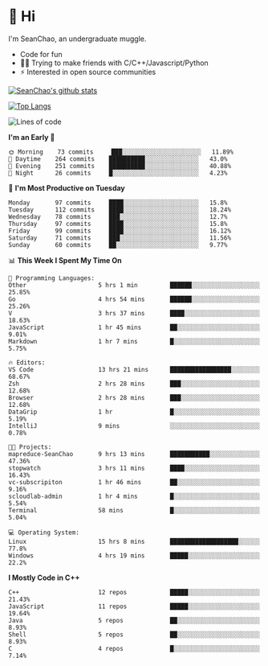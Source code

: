 # 👋 Hi
I'm SeanChao, an undergraduate muggle.

- Code for fun
- 👨‍💻 Trying to make friends with C/C++/Javascript/Python
- ⚡ Interested in open source communities

[![SeanChao's github stats](https://i-github-readme-stats.vercel.app/api?username=seanchao&show_icons=true)](https://github.com/anuraghazra/github-readme-stats)

[![Top Langs](https://i-github-readme-stats.vercel.app/api/top-langs/?username=seanchao&layout=compact)](https://github.com/anuraghazra/github-readme-stats)

<!--START_SECTION:waka-->
![Lines of code](https://img.shields.io/badge/From%20Hello%20World%20I%27ve%20Written-1.6%20million%20lines%20of%20code-blue)

**I'm an Early 🐤** 

```text
🌞 Morning    73 commits     ███░░░░░░░░░░░░░░░░░░░░░░   11.89% 
🌆 Daytime    264 commits    ██████████░░░░░░░░░░░░░░░   43.0% 
🌃 Evening    251 commits    ██████████░░░░░░░░░░░░░░░   40.88% 
🌙 Night      26 commits     █░░░░░░░░░░░░░░░░░░░░░░░░   4.23%

```
📅 **I'm Most Productive on Tuesday** 

```text
Monday       97 commits     ████░░░░░░░░░░░░░░░░░░░░░   15.8% 
Tuesday      112 commits    ████░░░░░░░░░░░░░░░░░░░░░   18.24% 
Wednesday    78 commits     ███░░░░░░░░░░░░░░░░░░░░░░   12.7% 
Thursday     97 commits     ████░░░░░░░░░░░░░░░░░░░░░   15.8% 
Friday       99 commits     ████░░░░░░░░░░░░░░░░░░░░░   16.12% 
Saturday     71 commits     ███░░░░░░░░░░░░░░░░░░░░░░   11.56% 
Sunday       60 commits     ██░░░░░░░░░░░░░░░░░░░░░░░   9.77%

```


📊 **This Week I Spent My Time On** 

```text
💬 Programming Languages: 
Other                    5 hrs 1 min         ██████░░░░░░░░░░░░░░░░░░░   25.85% 
Go                       4 hrs 54 mins       ██████░░░░░░░░░░░░░░░░░░░   25.26% 
V                        3 hrs 37 mins       ████░░░░░░░░░░░░░░░░░░░░░   18.63% 
JavaScript               1 hr 45 mins        ██░░░░░░░░░░░░░░░░░░░░░░░   9.01% 
Markdown                 1 hr 7 mins         █░░░░░░░░░░░░░░░░░░░░░░░░   5.75%

🔥 Editors: 
VS Code                  13 hrs 21 mins      █████████████████░░░░░░░░   68.67% 
Zsh                      2 hrs 28 mins       ███░░░░░░░░░░░░░░░░░░░░░░   12.68% 
Browser                  2 hrs 28 mins       ███░░░░░░░░░░░░░░░░░░░░░░   12.68% 
DataGrip                 1 hr                █░░░░░░░░░░░░░░░░░░░░░░░░   5.19% 
IntelliJ                 9 mins              ░░░░░░░░░░░░░░░░░░░░░░░░░   0.78%

🐱‍💻 Projects: 
mapreduce-SeanChao       9 hrs 13 mins       ███████████░░░░░░░░░░░░░░   47.36% 
stopwatch                3 hrs 11 mins       ████░░░░░░░░░░░░░░░░░░░░░   16.43% 
vc-subscripiton          1 hr 46 mins        ██░░░░░░░░░░░░░░░░░░░░░░░   9.16% 
scloudlab-admin          1 hr 4 mins         █░░░░░░░░░░░░░░░░░░░░░░░░   5.54% 
Terminal                 58 mins             █░░░░░░░░░░░░░░░░░░░░░░░░   5.04%

💻 Operating System: 
Linux                    15 hrs 8 mins       ███████████████████░░░░░░   77.8% 
Windows                  4 hrs 19 mins       █████░░░░░░░░░░░░░░░░░░░░   22.2%

```

**I Mostly Code in C++** 

```text
C++                      12 repos            █████░░░░░░░░░░░░░░░░░░░░   21.43% 
JavaScript               11 repos            █████░░░░░░░░░░░░░░░░░░░░   19.64% 
Java                     5 repos             ██░░░░░░░░░░░░░░░░░░░░░░░   8.93% 
Shell                    5 repos             ██░░░░░░░░░░░░░░░░░░░░░░░   8.93% 
C                        4 repos             █░░░░░░░░░░░░░░░░░░░░░░░░   7.14%

```



<!--END_SECTION:waka-->
